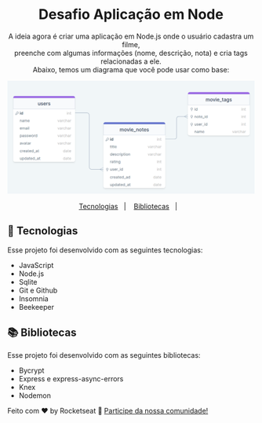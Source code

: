 <h1 align="center"> Desafio Aplicação em Node </h1>

<p align="center">
A ideia agora é criar uma aplicação em Node.js onde o usuário cadastra um filme, <br>
preenche com algumas informações (nome, descrição, nota) e cria tags relacionadas a ele.<br>
Abaixo, temos um diagrama que você pode usar como base:

<p align="center">
  <img alt="License" src="./github/table.png">
</p>

<p align="center">
  <a href="#-tecnologias">Tecnologias</a>&nbsp;&nbsp;&nbsp;|&nbsp;&nbsp;&nbsp;
  <a href="#-bibliotecas">Bibliotecas</a>&nbsp;&nbsp;&nbsp;|&nbsp;&nbsp;&nbsp;
</p>


## 🚀 Tecnologias

Esse projeto foi desenvolvido com as seguintes tecnologias:
- JavaScript
- Node.js
- Sqlite
- Git e Github
- Insomnia
- Beekeeper

## 📚 Bibliotecas
Esse projeto foi desenvolvido com as seguintes bibliotecas:
- Bycrypt
- Express e express-async-errors
- Knex
- Nodemon

Feito com ♥ by Rocketseat :wave: [Participe da nossa comunidade!](https://discord.gg/rocketseat)
